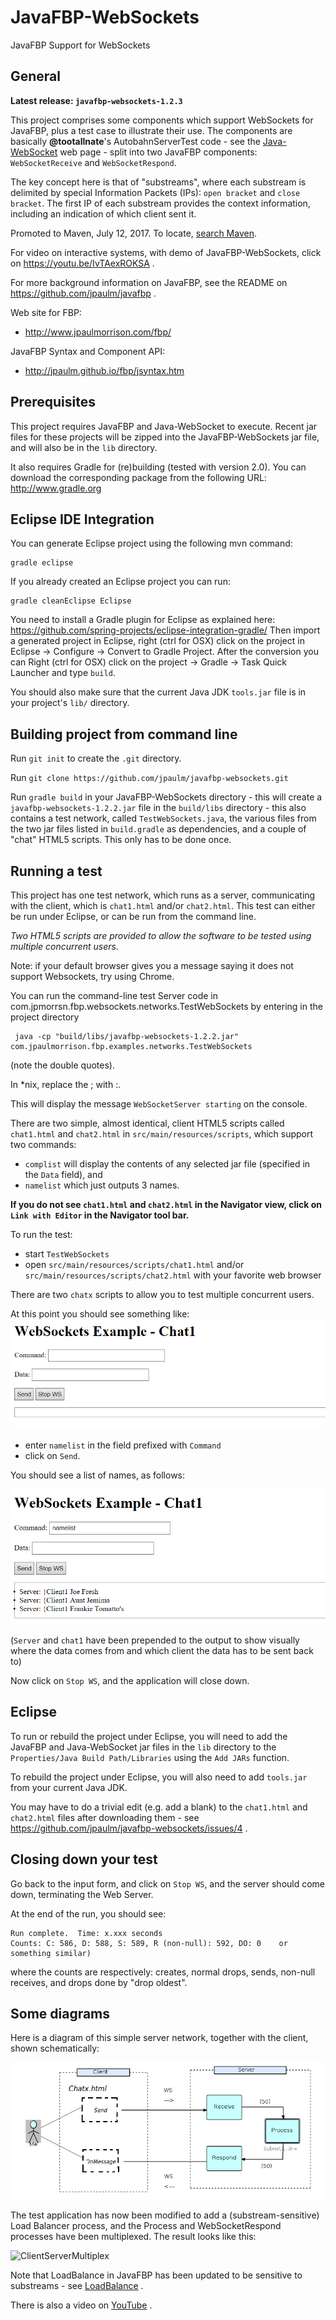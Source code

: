 JavaFBP-WebSockets
===

JavaFBP Support for WebSockets 


General
---

**Latest release: `javafbp-websockets-1.2.3`** 

This project comprises some components which support WebSockets for JavaFBP, plus a test case to illustrate their use.  The components are basically **@tootallnate**'s AutobahnServerTest code - see the [Java-WebSocket](https://porter.io/github.com/TooTallNate/Java-WebSocket) web page - split into two JavaFBP components: `WebSocketReceive` and `WebSocketRespond`. 

The key concept here is that of "substreams", where each substream is delimited by special Information Packets (IPs): `open bracket` and `close bracket`.  The first IP of each substream provides the context information, including an indication of which client sent it.

Promoted to Maven, July 12, 2017.  To locate, [search Maven](http://search.maven.org/#search%7Cga%7C1%7Cjavafbp-websockets).

For video on interactive systems, with demo of JavaFBP-WebSockets, click on https://youtu.be/IvTAexROKSA .

For more background information on JavaFBP, see the README on https://github.com/jpaulm/javafbp .

Web site for FBP: 
* http://www.jpaulmorrison.com/fbp/
 
JavaFBP Syntax and Component API:
* http://jpaulm.github.io/fbp/jsyntax.htm

Prerequisites
---

This project requires JavaFBP and Java-WebSocket to execute. Recent jar files for these projects will be zipped into the JavaFBP-WebSockets jar file, and will also be in the `lib` directory.

It also requires Gradle for (re)building (tested with version 2.0). You can download the corresponding package from the following URL: http://www.gradle.org

Eclipse IDE Integration
---

You can generate Eclipse project using the following mvn command:

    gradle eclipse

If you already created an Eclipse project you can run:

    gradle cleanEclipse Eclipse

You need to install a Gradle plugin for Eclipse as explained here:
https://github.com/spring-projects/eclipse-integration-gradle/
Then import a generated project in Eclipse, right (ctrl for OSX) click on the project in Eclipse -> Configure -> Convert to Gradle Project. After the conversion you can Right (ctrl for OSX) click on the project -> Gradle -> Task Quick Launcher and type `build`.

You should also make sure that the current Java JDK `tools.jar` file is in your project's `lib/` directory.

Building project from command line
---
Run `git init` to create the `.git` directory.

Run `git clone https://github.com/jpaulm/javafbp-websockets.git`

Run `gradle build` in your JavaFBP-WebSockets directory - this will create a `javafbp-websockets-1.2.2.jar` file in the `build/libs` directory - this also contains a test network, called `TestWebSockets.java`, the various files from the two jar files listed in `build.gradle` as dependencies, and a couple of "chat" HTML5 scripts.  This only has to be done once.

Running a test
----
This project has one test network, which runs as a server, communicating with the client, which is `chat1.html` and/or `chat2.html`. This test can either be run under Eclipse, or can be run from the command line.

*Two HTML5 scripts are provided to allow the software to be tested using multiple concurrent users.*

Note: if your default browser gives you a message saying it does not support Websockets, try using Chrome.

You can run the command-line test Server code in com.jpmorrsn.fbp.websockets.networks.TestWebSockets by entering in the project directory
    
     java -cp "build/libs/javafbp-websockets-1.2.2.jar"  com.jpaulmorrison.fbp.examples.networks.TestWebSockets
    
(note the double quotes).

In *nix, replace the ; with :.

This will display the message `WebSocketServer starting` on the console.

There are two simple, almost identical, client HTML5 scripts called `chat1.html` and `chat2.html` in `src/main/resources/scripts`, which support two commands:

- `complist` will display the contents of any selected jar file (specified in the `Data` field), and
- `namelist` which just outputs 3 names.

**If you do not see `chat1.html` and `chat2.html` in the Navigator view, click on `Link with Editor` in the Navigator tool bar.**

To run the test:
- start `TestWebSockets`
- open `src/main/resources/scripts/chat1.html` and/or `src/main/resources/scripts/chat2.html` with your favorite web browser 

There are two `chatx` scripts to allow you to test multiple concurrent users.

At this point you should see something like:
![chat1](https://github.com/jpaulm/javafbp-websockets/blob/master/docs/Screen.png "Initial output of chat1")

- enter `namelist` in the field prefixed with `Command`
- click on `Send`. 

You should see a list of names, as follows:

![output](https://github.com/jpaulm/javafbp-websockets/blob/master/docs/Output.png "Run output")

(`Server` and `chat1` have been prepended to the output to show visually where the data comes from and which client the data has to be sent back to)

Now click on `Stop WS`, and the application will close down.


Eclipse
-------

To run or rebuild the project under Eclipse, you will need to add the JavaFBP and Java-WebSocket jar files in the `lib` directory to the `Properties/Java Build Path/Libraries` using the `Add JARs` function.

To rebuild the project under Eclipse, you will also need to add `tools.jar` from your current Java JDK. 


You may have to do a trivial edit (e.g. add a blank) to the `chat1.html` and `chat2.html` files after downloading them - see https://github.com/jpaulm/javafbp-websockets/issues/4 .


Closing down your test
---------

Go back to the input form, and click on `Stop WS`, and the server should come down, terminating the Web Server.

At the end of the run, you should see:

    Run complete.  Time: x.xxx seconds
    Counts: C: 586, D: 588, S: 589, R (non-null): 592, DO: 0    or something similar)
    
where the counts are respectively: creates, normal drops, sends, non-null receives, and drops done by "drop oldest".  

Some diagrams
---

Here is a diagram of this simple server network, together with the client, shown schematically:

![ClientServer](https://github.com/jpaulm/javafbp-websockets/blob/master/docs/ClientServer.png "Diagram of Client and Server Network")

The test application has now been modified to add a (substream-sensitive) Load Balancer process, and the Process and WebSocketRespond processes have been multiplexed.  The result looks like this:

![ClientServerMultiplex](https://github.com/jpaulm/javafbp-websockets/blob/master/docs/ClientServerMultiplex.png "Diagram of Client and Server Network")

Note that LoadBalance in JavaFBP has been updated to be sensitive to substreams - see [LoadBalance](https://github.com/jpaulm/javafbp/blob/master/src/main/java/com/jpaulmorrison/fbp/core/components/routing/LoadBalance.java) .

There is also a video on [YouTube](https://youtu.be/IvTAexROKSA) . 


